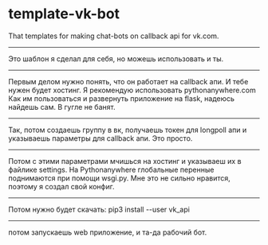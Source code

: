 # template-vk-bot
That templates for making chat-bots on callback api for vk.com.
***
Это шаблон я сделал для себя, но можешь использовать и ты.
***
Первым делом нужно понять, что он работает на callback апи. И тебе нужен будет хостинг. Я рекомендую использовать pythonanywhere.com 
Как им пользоваться и развернуть приложение на flask, надеюсь найдешь сам. В гугле не банят.
***
Так, потом создаешь группу в вк, получаешь токен для longpoll апи и указываешь параметры для callback апи. Это просто.
***
Потом с этими параметрами мчишься на хостинг и указываеш их в файлике settings. На Pythonanywhere глобальные перенные поднимаются при помощи wsgi.py. Мне это не сильно нравится, поэтому я создал свой конфиг.
***
Потом нужно будет скачать:
pip3 install --user vk_api
***
потом запускаешь web приложение, и та-да рабочий бот.
